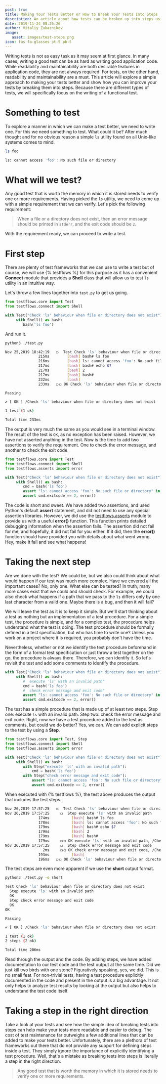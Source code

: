 ```yaml
---
post: true
title: Making Your Tests Better or How to Break Your Tests Into Steps
description: An article about how tests can be broken up into steps using TestFlows.
date: 2019-11-24 08:26:26
author: Vitaliy Zakaznikov
image:
   asset: images/test-steps.png
icon: fas fa-glasses pt-5 pb-5
---
```


Writing tests is not as easy task as it may seem at first glance.
In many cases, writing a good test can be as hard as writing
good application code.
While readability and maintainability are both desirable features in application code, they are not always required.
For tests, on the other hand, readability and maintainability are a must.<!-- more -->
This article will explore a simple approach to making your tests better
and show how you can improve your tests by breaking them into steps.
Because there are different types of tests, we will specifically focus
on the writing of a functional test.

# Something to test

To explore a manner in which we can make a test better, we need to write one. For this
we need something to test. What could it be? After much thought and for no
obvious reason a simple `ls` utility found on all Unix-like systems comes to mind.

```bash
ls foo
```
```bash
ls: cannot access 'foo': No such file or directory
```

# What will we test?

Any good test that is worth the memory in which it is stored needs to verify one or more requirements. Having picked
the `ls` utility, we need to come up with a simple requirement
that we can verify. Let's pick the following requirement:

> When a file or a directory does not exist, then an error message should
> be printed in `stderr`, and the exit code should be `2`.

With the requirement ready, we can proceed to write a test.

# First step

There are plenty of test frameworks that we can use to write a test but
of course, we will use {% testflows %} for this purpose as it
has a convenient **Connect** module that provides a **Shell** class
that will allow us to test `ls` utility in an intuitive way.

Let's throw a few lines together into `test.py` to get us going.

```python
from testflows.core import Test
from testflows.connect import Shell

with Test("Check 'ls' behaviour when file or directory does not exist"):
     with Shell() as bash:
        bash('ls foo')
```

And run it.

```bash
python3 ./test.py
```
```bash
Nov 25,2019 18:42:19   ⟥  Test Check 'ls' behaviour when file or directory does not exist
               215ms        [bash] bash# ls foo
               216ms        [bash] ls: cannot access 'foo': No such file or directory
               217ms        [bash] bash# echo $?
               217ms        [bash] 2
               217ms        [bash] bash#
               232ms        [bash]
               233ms   ⟥⟤ OK Check 'ls' behaviour when file or directory does not exist, /Check 'ls' behaviour when file or directory does not exist

Passing

✔ [ OK ] /Check 'ls' behaviour when file or directory does not exist

1 test (1 ok)

Total time 233ms
```

The output is very much the same as you would see in a terminal window.
The result of the test is `OK`, as no exception has been raised. However,
we have not asserted anything in the test. Now is the time to add two
assertions to verify the requirement.
One to check the error message, and another to check the exit code.

```python
from testflows.core import Test
from testflows.connect import Shell
from testflows.asserts import error

with Test("Check 'ls' behaviour when file or directory does not exist"):
     with Shell() as bash:
        cmd = bash('ls foo')
        assert "ls: cannot access 'foo': No such file or directory" in cmd.output, error()
        assert cmd.exitcode == 2, error()
```

The code is short and sweet. We have added two assertions, and used Python's default **assert**
statement, and did not need to use any special assertion libraries. However, we did use the [testflows.asserts](https://github.com/testflows/TestFlows-Asserts)
module to provide us with a useful **error()** function. This function prints detailed debugging
information when the assertion fails. The assertion did not fail for me, and hopefully,
it did not fail for you either. If it did, then the **error()** function should have provided you with
details about what went wrong. Hey, make it fail and see what happens!

# Taking the next step

Are we done with the test? We could be, but we also could think about what would happen if our
test was much more complex. Have we covered all the important cases? No, only one.
What else can be tested? In truth, many more cases exist that we could and should check.
For example, we could also check what happens if a path that we pass to the `ls` differs only
by one last character from a valid one. Maybe there is a bug, and then it will fail?

We will leave the test as it is to keep it simple. But we'll start thinking about
a test as nothing but an implementation of a test procedure. For a simple test,
the procedure is simple, and for a complex test, the procedure helps
understand what the test is doing. The test procedure should be
formally defined in a test specification, but who has time to write one?
Unless you work on a project where it is required, you probably don't have the time.

Nevertheless, whether or not we identify the test procedure beforehand in the form of a formal
test specification or just throw a test together on the go, the procedure
is always there. Therefore, we can identify it.
So let's revisit the test and add some comments to identify the procedure.

```python
with Test("Check 'ls' behaviour when file or directory does not exist"):
     with Shell() as bash:
        #  execute 'ls' with an invalid path"
        cmd = bash('ls foo')
        #  check error message and exit code"
        assert "ls: cannot access 'foo': No such file or directory" in cmd.output, error()
        assert cmd.exitcode == 2, error()
```

The test has a simple procedure that is made up of at least two steps.
Step one: execute `ls` with an invalid path. Step two: check the error message and exit code.
Right, now we have a test procedure added to the test as comments, but could we do better?
Yes, we can. We can add explicit steps to the test by using a **Step**.

```python
from testflows.core import Test, Step
from testflows.connect import Shell
from testflows.asserts import error

with Test("Check 'ls' behaviour when file or directory does not exist"):
     with Shell() as bash:
        with Step("execute 'ls' with an invalid path"):
            cmd = bash('ls foo')
        with Step("check error message and exit code"):
            assert "ls: cannot access 'foo': No such file or directory" in cmd.output, error()
            assert cmd.exitcode == 2, error()
```

When executed with {% testflows %}, the test above produces the output that includes
the test steps.

```bash
Nov 26,2019 17:57:25   ⟥  Test Check 'ls' behaviour when file or directory does not exist
Nov 26,2019 17:57:25     ⟥  Step execute 'ls' with an invalid path
               174ms          [bash] bash# ls foo
               178ms          [bash] ls: cannot access 'foo': No such file or directory
               179ms          [bash] bash# echo $?
               179ms          [bash] 2
               179ms          [bash] bash#
               179ms     ⟥⟤ OK execute 'ls' with an invalid path, /Check 'ls' behaviour when file or directory does not exist/execute 'ls' with an invalid path
Nov 26,2019 17:57:25     ⟥  Step check error message and exit code
                 2ms     ⟥⟤ OK check error message and exit code, /Check 'ls' behaviour when file or directory does not exist/check error message and exit code
               193ms          [bash]
               196ms   ⟥⟤ OK Check 'ls' behaviour when file or directory does not exist, /Check 'ls' behaviour when file or directory does not exist
```

The test steps are even more apparent if we use the **short** output format.

```bash
python3 ./test.py -o short
```
```bash
Test Check 'ls' behaviour when file or directory does not exist
  Step execute 'ls' with an invalid path
  OK
  Step check error message and exit code
  OK
OK

Passing

✔ [ OK ] /Check 'ls' behaviour when file or directory does not exist

1 test (1 ok)
2 steps (2 ok)

Total time 206ms
```

Read through the output and the code. By adding steps, we have added documentation to our test code
and the test output at the same time. Did we just kill two birds with one stone?
Figuratively speaking, yes, we did.
This is no small feat. For non-trivial tests, having a test procedure explicitly
documented in the code and present in the output is a big advantage.
It not only helps to analyze test results by looking at the output but also
helps to understand the test code itself.

# Taking a step in the right direction

Take a look at your tests and see how the simple idea of breaking tests into steps
can help make your tests more readable and easier to debug.
The cost of test maintenance far outweighs a few additional lines
that can be added to make your tests better. Unfortunately, there are a plethora
of test frameworks out there that do not provide any support for defining steps
 inside a test. They simply ignore the importance of explicitly identifying
a test procedure. Well, that's a mistake as breaking tests into steps
is literally a step in the right direction.


> Any good test that is worth the memory in which it is stored needs to verify one or more requirements.






